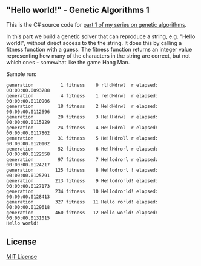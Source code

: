 ## "Hello world!" - Genetic Algorithms 1

This is the C# source code for [part 1 of my series on genetic algorithms][part1].

In this part we build a genetic solver that can reproduce a string, e.g. "Hello world!", without direct access to the the string. It does this by calling a fitness function with a guess.  The fitness function returns an integer value representing how many of the characters in the string are correct, but not which ones - somewhat like the game Hang Man.

Sample run:

	generation          1 fitness    0 rl!dHdrwl  r elapsed: 00:00:00.0093788
	generation          4 fitness    1 re!dHdrwl  r elapsed: 00:00:00.0110906
	generation         18 fitness    2 He!dHdrwl  r elapsed: 00:00:00.0112696
	generation         20 fitness    3 He!lHdrwl  r elapsed: 00:00:00.0115229
	generation         24 fitness    4 He!lHdrol  r elapsed: 00:00:00.0117862
	generation         31 fitness    5 He!lHdroll r elapsed: 00:00:00.0120102
	generation         52 fitness    6 He!lHdrorl r elapsed: 00:00:00.0122658
	generation         97 fitness    7 He!lodrorl r elapsed: 00:00:00.0124217
	generation        125 fitness    8 He!lodrorl ! elapsed: 00:00:00.0125791
	generation        213 fitness    9 He!lodrorld! elapsed: 00:00:00.0127173
	generation        234 fitness   10 Hellodrorld! elapsed: 00:00:00.0128413
	generation        327 fitness   11 Hello rorld! elapsed: 00:00:00.0129618
	generation        460 fitness   12 Hello world! elapsed: 00:00:00.0131015
	Hello world!
	
## License		

[MIT License][mitlicense]

[mitlicense]: http://www.opensource.org/licenses/mit-license.php
[part1]: http://handcraftsman.wordpress.com/2011/05/27/genetic-programming-hello-world/
